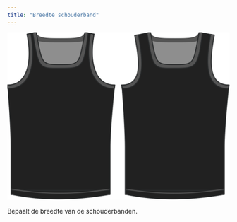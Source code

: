 ```yaml
---
title: "Breedte schouderband"
---
```


![De optie voor de breedte van de schouderband bij Aaron](./shoulderstrapwidth.svg)

Bepaalt de breedte van de schouderbanden.




